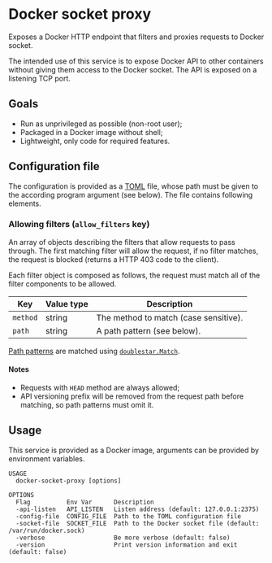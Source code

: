# Docker socket proxy

Exposes a Docker HTTP endpoint that filters and proxies requests to Docker socket.

The intended use of this service is to expose Docker API to other containers without giving them access to the Docker socket. The API is exposed on a listening TCP port.

## Goals

* Run as unprivileged as possible (non-root user);
* Packaged in a Docker image without shell;
* Lightweight, only code for required features.

## Configuration file

The configuration is provided as a [TOML](https://toml.io) file, whose path must be given to the according program argument (see below). The file contains following elements.

### Allowing filters (`allow_filters` key)

An array of objects describing the filters that allow requests to pass through. The first matching filter will allow the request, if no filter matches, the request is blocked (returns a HTTP 403 code to the client).

Each filter object is composed as follows, the request must match all of the filter components to be allowed.

| Key      | Value type | Description                           |
| -------- | ---------- | ------------------------------------- |
| `method` | string     | The method to match (case sensitive). |
| `path`   | string     | A path pattern (see below).           |

[Path patterns][patterns] are matched using [`doublestar.Match`][doublestar-match].

#### Notes

* Requests with `HEAD` method are always allowed;
* API versioning prefix will be removed from the request path before matching, so path patterns must omit it.

[doublestar-match]: https://pkg.go.dev/github.com/bmatcuk/doublestar/v4#Match
[patterns]: https://github.com/bmatcuk/doublestar#patterns

## Usage

This service is provided as a Docker image, arguments can be provided by environment variables.

```ShellSession
USAGE
  docker-socket-proxy [options]

OPTIONS
  Flag          Env Var      Description
  -api-listen   API_LISTEN   Listen address (default: 127.0.0.1:2375)
  -config-file  CONFIG_FILE  Path to the TOML configuration file
  -socket-file  SOCKET_FILE  Path to the Docker socket file (default: /var/run/docker.sock)
  -verbose                   Be more verbose (default: false)
  -version                   Print version information and exit (default: false)
```

